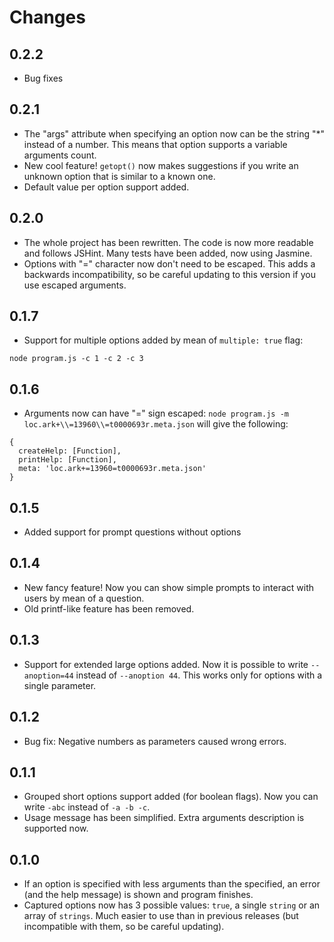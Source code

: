# Changes

## 0.2.2

* Bug fixes

## 0.2.1

* The "args" attribute when specifying an option now can be the string "*" instead of a number. This means that option supports a variable arguments count.
* New cool feature! `getopt()` now makes suggestions if you write an unknown option that is similar to a known one.
* Default value per option support added.

## 0.2.0

* The whole project has been rewritten. The code is now more readable and follows JSHint. Many tests have been added, now using Jasmine.
* Options with "=" character now don't need to be escaped. This adds a backwards incompatibility, so be careful updating to this version if you use escaped arguments.

## 0.1.7

* Support for multiple options added by mean of `multiple: true` flag:
````
node program.js -c 1 -c 2 -c 3
````

## 0.1.6

* Arguments now can have "=" sign escaped: `node program.js -m loc.ark+\\=13960\\=t0000693r.meta.json` will give the following:
````
{
  createHelp: [Function],
  printHelp: [Function],
  meta: 'loc.ark+=13960=t0000693r.meta.json'
}
````

## 0.1.5

* Added support for prompt questions without options

## 0.1.4

* New fancy feature! Now you can show simple prompts to interact with users by mean of a question.
* Old printf-like feature has been removed.

## 0.1.3

* Support for extended large options added. Now it is possible to write `--anoption=44` instead of `--anoption 44`. This works only for options with a single parameter.

## 0.1.2

* Bug fix: Negative numbers as parameters caused wrong errors.

## 0.1.1

* Grouped short options support added (for boolean flags). Now you can write `-abc` instead of `-a -b -c`.
* Usage message has been simplified. Extra arguments description is supported now.

## 0.1.0

* If an option is specified with less arguments than the specified, an error (and the help message) is shown and program finishes.
* Captured options now has 3 possible values: `true`, a single `string` or an array of `strings`. Much easier to use than in previous releases (but incompatible with them, so be careful updating).
